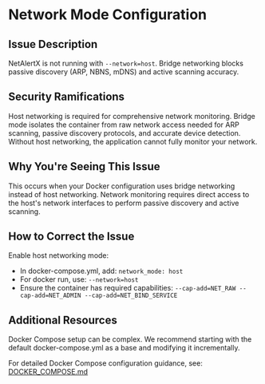 # Network Mode Configuration

## Issue Description

NetAlertX is not running with `--network=host`. Bridge networking blocks passive discovery (ARP, NBNS, mDNS) and active scanning accuracy.

## Security Ramifications

Host networking is required for comprehensive network monitoring. Bridge mode isolates the container from raw network access needed for ARP scanning, passive discovery protocols, and accurate device detection. Without host networking, the application cannot fully monitor your network.

## Why You're Seeing This Issue

This occurs when your Docker configuration uses bridge networking instead of host networking. Network monitoring requires direct access to the host's network interfaces to perform passive discovery and active scanning.

## How to Correct the Issue

Enable host networking mode:

- In docker-compose.yml, add: `network_mode: host`
- For docker run, use: `--network=host`
- Ensure the container has required capabilities: `--cap-add=NET_RAW --cap-add=NET_ADMIN --cap-add=NET_BIND_SERVICE`

## Additional Resources

Docker Compose setup can be complex. We recommend starting with the default docker-compose.yml as a base and modifying it incrementally.

For detailed Docker Compose configuration guidance, see: [DOCKER_COMPOSE.md](https://github.com/jokob-sk/NetAlertX/blob/main/docs/DOCKER_COMPOSE.md)